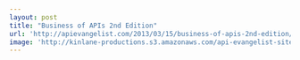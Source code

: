 ```yaml
---
layout: post
title: "Business of APIs 2nd Edition"
url: 'http://apievangelist.com/2013/03/15/business-of-apis-2nd-edition/'
image: 'http://kinlane-productions.s3.amazonaws.com/api-evangelist-site/blog/Business-of-APIs-Front-Cover-Cropped.png'
---
```


